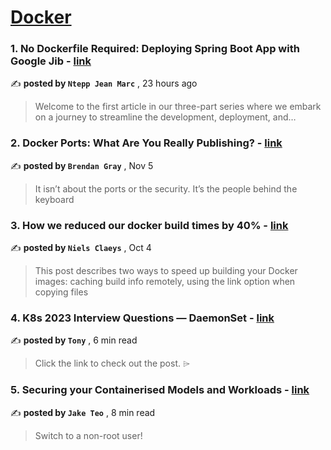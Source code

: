 
<h1><a href=https://medium.com/tag/docker/recommended target="_blank" rel="noopener noreferrer">Docker</a></h1>
<h3>1. No Dockerfile Required: Deploying Spring Boot App with Google Jib - <a href=https://medium.com/@ntepp.marcus/no-dockerfile-required-deploying-spring-boot-app-with-google-jib-589ec42bd0cc?source=tag_recommended_feed---------0-84----------docker----------444ba1a4_4ddb_40c3_b379_76bd2467e158------- target="_blank" rel="noopener noreferrer">link</a></h3>

✍️ **posted by `Ntepp Jean Marc`** <date> , 23 hours ago</date>

<blockquote>Welcome to the first article in our three-part series where we embark on a journey to streamline the development, deployment, and…</blockquote>

<h3>2. Docker Ports: What Are You Really Publishing? - <a href=https://medium.com/@caring_lion_hedgehog_829/docker-ports-what-are-you-really-publishing-df473669093c?source=tag_recommended_feed---------1-107----------docker----------444ba1a4_4ddb_40c3_b379_76bd2467e158------- target="_blank" rel="noopener noreferrer">link</a></h3>

✍️ **posted by `Brendan Gray`** <date> , Nov 5</date>

<blockquote>It isn’t about the ports or the security. It’s the people behind the keyboard</blockquote>

<h3>3. How we reduced our docker build times by 40% - <a href=https://medium.com/datamindedbe/how-we-reduced-our-docker-build-times-by-40-afea7b7f5fe7?source=tag_recommended_feed---------2-85----------docker----------444ba1a4_4ddb_40c3_b379_76bd2467e158------- target="_blank" rel="noopener noreferrer">link</a></h3>

✍️ **posted by `Niels Claeys`** <date> , Oct 4</date>

<blockquote>This post describes two ways to speed up building your Docker images: caching build info remotely, using the link option when copying files</blockquote>

<h3>4. K8s 2023 Interview Questions — DaemonSet - <a href=https://medium.com/@tonylixu/k8s-2023-interview-questions-daemonset-803558037271?source=tag_recommended_feed---------3-84----------docker----------444ba1a4_4ddb_40c3_b379_76bd2467e158------- target="_blank" rel="noopener noreferrer">link</a></h3>

✍️ **posted by `Tony`** <date> , 6 min read</date>

<blockquote>Click the link to check out the post. ⌲</blockquote>

<h3>5. Securing your Containerised Models and Workloads - <a href=https://medium.com/towards-data-science/securing-your-containerised-models-and-workloads-3bff4d90a07b?source=tag_recommended_feed---------4-107----------docker----------444ba1a4_4ddb_40c3_b379_76bd2467e158------- target="_blank" rel="noopener noreferrer">link</a></h3>

✍️ **posted by `Jake Teo`** <date> , 8 min read</date>

<blockquote>Switch to a non-root user!</blockquote>

